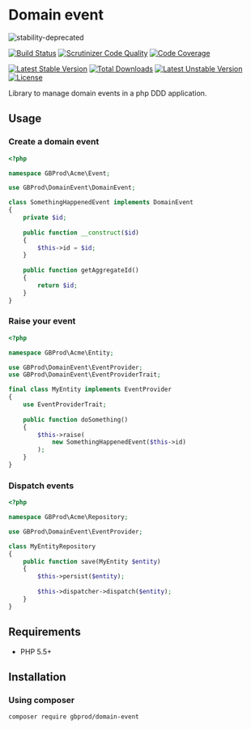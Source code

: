 # Domain event

![stability-deprecated](https://img.shields.io/badge/stability-deprecated-red.svg)

[![Build Status](https://travis-ci.org/gbprod/domain-event.svg?branch=master)](https://travis-ci.org/gbprod/domain-event)
[![Scrutinizer Code Quality](https://scrutinizer-ci.com/g/gbprod/domain-event/badges/quality-score.png?b=master)](https://scrutinizer-ci.com/g/gbprod/domain-event/?branch=master)
[![Code Coverage](https://scrutinizer-ci.com/g/gbprod/domain-event/badges/coverage.png?b=master)](https://scrutinizer-ci.com/g/gbprod/domain-event/?branch=master)

[![Latest Stable Version](https://poser.pugx.org/gbprod/domain-event/v/stable)](https://packagist.org/packages/gbprod/domain-event) 
[![Total Downloads](https://poser.pugx.org/gbprod/domain-event/downloads)](https://packagist.org/packages/gbprod/domain-event) 
[![Latest Unstable Version](https://poser.pugx.org/gbprod/domain-event/v/unstable)](https://packagist.org/packages/gbprod/domain-event) 
[![License](https://poser.pugx.org/gbprod/domain-event/license)](https://packagist.org/packages/gbprod/domain-event)

Library to manage domain events in a php DDD application.

## Usage

### Create a domain event

```php
<?php

namespace GBProd\Acme\Event;

use GBProd\DomainEvent\DomainEvent;

class SomethingHappenedEvent implements DomainEvent
{
    private $id;
    
    public function __construct($id)
    {
        $this->id = $id;
    }
    
    public function getAggregateId()
    {
        return $id;
    }
}
```

### Raise your event


```php
<?php

namespace GBProd\Acme\Entity;

use GBProd\DomainEvent\EventProvider;
use GBProd\DomainEvent\EventProviderTrait;

final class MyEntity implements EventProvider
{
    use EventProviderTrait;
    
    public function doSomething()
    {
        $this->raise(
            new SomethingHappenedEvent($this->id)
        );
    }
}
```

### Dispatch events

```php
<?php

namespace GBProd\Acme\Repository;

use GBProd\DomainEvent\EventProvider;

class MyEntityRepository
{
    public function save(MyEntity $entity)
    {
        $this->persist($entity);
        
        $this->dispatcher->dispatch($entity);
    }
}
```

## Requirements

 * PHP 5.5+

## Installation

### Using composer

```bash
composer require gbprod/domain-event
```
